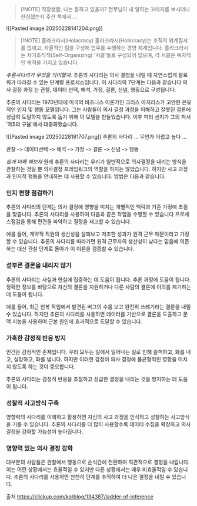> [!NOTE] 직장생활, 나는 잘하고 있을까?
> 전무님이 내 일하는 꼬라지를 보시더니 한심했는지 주신 책에서 ...

![[Pasted image 20250228141204.png]]

> [!NOTE] 홀라크라시(Holacracy)
> 홀라크라시(Holacracy)는 조직의 위계질서를 없애고, 자율적인 팀을 구성해 업무를 수행하는 경영 체계입니다. 홀라크라시는 자기조직적(Self-Organizing) '서클'들로 구성되어 있으며, 각 서클은 독자적인 목적을 가지고 있습니다.

_추론사다리가 무엇을 의미할까._
추론의 사다리는 의사 결정을 내릴 때 자연스럽게 팔로워가 따라갈 수 있는 단계별 프로세스입니다. 이 사다리의 7단계는 다음과 같습니다 의사 결정 과정 는 관찰, 데이터 선택, 해석, 가정, 결론, 신념, 행동으로 구성됩니다.

추론의 사다리는 1970년대에 미국의 비즈니스 이론가인 크리스 아지리스가 고안한 은유적인 인지 및 행동 모델입니다. 그는 사람들이 의사 결정 과정을 이해하고 잘못된 결론에 성급히 도달하지 않도록 돕기 위해 이 모델을 만들었습니다. 이후 피터 센지가 그의 저서 '제5의 규율'에서 대중화했습니다.

![[Pasted image 20250228181707.png]]
추론의 사다리 ... 무언가 어렵고 높다 ...

관찰 -> 데이터선택 -> 해석 -> 가정 -> 결론 -> 신념 -> 행동

_쉽게 이해 해보자_
원래 추론의 사다리는 우리가 일반적으로 의사결정을 내리는 방식을 관찰하는 것일 뿐 의사결정 프레임워크의 역할을 하지는 않았습니다. 하지만 사고 과정과 인지적 행동을 안내하는 데 사용할 수 있습니다. 방법은 다음과 같습니다.

### 인지 편향 점검하기

추론의 사다리의 단계는 의사 결정에 영향을 미치는 개별적인 맥락과 기존 가정에 초점을 맞춥니다. 추론의 사다리를 사용하여 다음과 같은 작업을 수행할 수 있습니다 프로세스점검을 통해 편견을 파악하고 결정을 재고할 수 있습니다.

예를 들어, 계약직 직원의 생산성을 살펴보고 저조한 성과가 원격 근무 때문이라고 가정할 수 있습니다. 추론의 사다리를 따라가면 원격 근무자의 생산성이 낮다는 믿음에 의존하는 대신 관찰 단계로 돌아가 이 이론을 검증할 수 있습니다.

### 섣부른 결론을 내리지 않기

추론의 사다리는 사실과 현실에 집중하는 데 도움이 됩니다. 추론 과정에 도움이 됩니다. 정확한 정보를 바탕으로 자신의 결론을 지원하거나 다른 사람의 결론에 이의를 제기하는 데 도움이 됩니다.

예를 들어, 최근 반복 작업에서 발견된 버그의 수를 보고 완전히 쓰레기라는 결론을 내릴 수 있습니다. 하지만 추론의 사다리를 사용하면 데이터를 기반으로 결론을 도출하고 문맥 지능을 사용하여 근본 원인에 효과적으로 도달할 수 있습니다.

### 가혹한 감정적 반응 방지

인간은 감정적인 존재입니다. 우리 모두는 일에서 일어나는 일로 인해 슬퍼하고, 화를 내고, 실망하고, 화를 냅니다. 하지만 이러한 감정이 의사 결정에 불균형적인 영향을 미치지 않도록 하는 것이 중요합니다.

추론의 사다리는 감정적 반응을 조절하고 성급한 결정을 내리는 것을 방지하는 데 도움이 됩니다.

### 성찰적 사고방식 구축

영향력의 사다리를 이해하고 활용하면 자신의 사고 과정을 인식하고 성찰하는 사고방식을 기를 수 있습니다. 추론의 사다리를 더 많이 사용할수록 데이터 수집을 확장하고 의사 결정을 강화할 가능성이 높아집니다.

### 영향력 있는 의사 결정 강화

대부분의 사람들은 관찰에서 행동으로 순식간에 전환하여 직관적으로 결정을 내립니다. 이는 어떤 상황에서는 효율적일 수 있지만 다른 상황에서는 매우 비효율적일 수 있습니다. 추론의 사다리를 사용하면 천천히 단계를 추적하여 더 나은 결정을 내릴 수 있습니다.

출처 https://clickup.com/ko/blog/134387/ladder-of-inference
